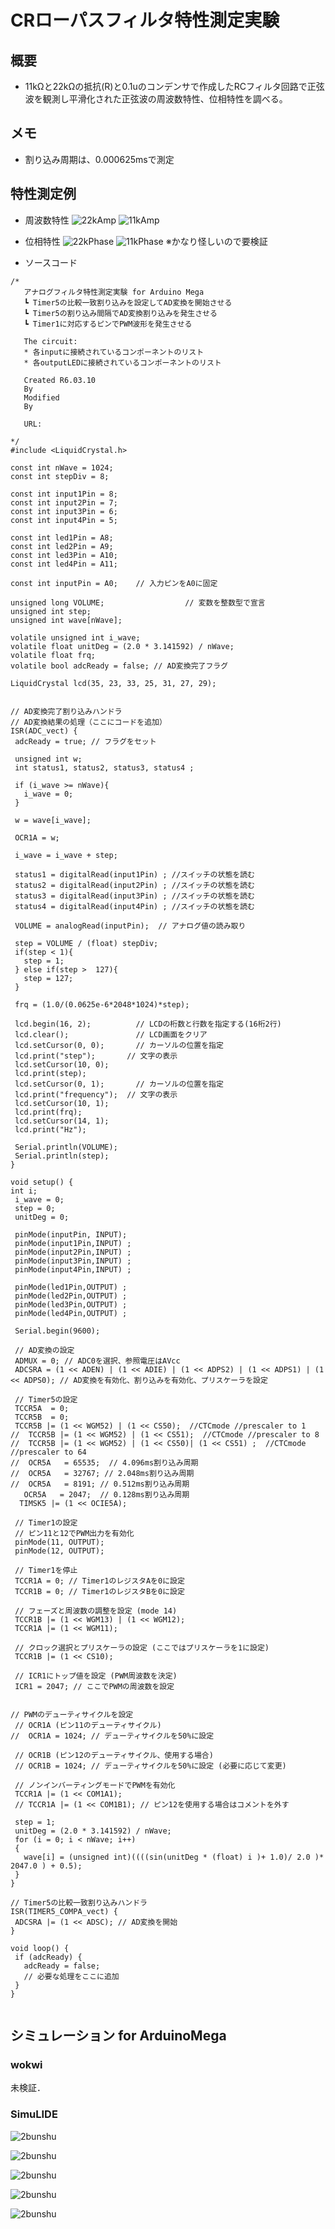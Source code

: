 # CRローパスフィルタ特性測定実験

## 概要
* 11kΩと22kΩの抵抗(R)と0.1uのコンデンサで作成したRCフィルタ回路で正弦波を観測し平滑化された正弦波の周波数特性、位相特性を調べる。

## メモ
* 割り込み周期は、0.000625msで測定

## 特性測定例
* 周波数特性
 ![22kAmp](./pic_CRLPF/22k_CRLPFPower.png "22kAmp")
 ![11kAmp](./pic_CRLPF/11k_CRLPFPower.png "11kAmp")

* 位相特性
 ![22kPhase](./pic_CRLPF/CR位相特性22k.png "22kPhase")
 ![11kPhase](./pic_CRLPF/CR位相特性11k.png "11kPhase")
 ※かなり怪しいので要検証


 * ソースコード
 ```
/*
    アナログフィルタ特性測定実験 for Arduino Mega
    ┗ Timer5の比較一致割り込みを設定してAD変換を開始させる
    ┗ Timer5の割り込み間隔でAD変換割り込みを発生させる
    ┗ Timer1に対応するピンでPWM波形を発生させる

    The circuit:
    * 各inputに接続されているコンポーネントのリスト
    * 各outputLEDに接続されているコンポーネントのリスト

    Created R6.03.10
    By 
    Modified 
    By 

    URL:

*/
#include <LiquidCrystal.h>

const int nWave = 1024;
const int stepDiv = 8;

const int input1Pin = 8;
const int input2Pin = 7;
const int input3Pin = 6;
const int input4Pin = 5;

const int led1Pin = A8;
const int led2Pin = A9;
const int led3Pin = A10;
const int led4Pin = A11;

const int inputPin = A0;    // 入力ピンをA0に固定

unsigned long VOLUME;                  // 変数を整数型で宣言
unsigned int step;
unsigned int wave[nWave];

volatile unsigned int i_wave;
volatile float unitDeg = (2.0 * 3.141592) / nWave;
volatile float frq;
volatile bool adcReady = false; // AD変換完了フラグ

LiquidCrystal lcd(35, 23, 33, 25, 31, 27, 29);


// AD変換完了割り込みハンドラ
// AD変換結果の処理（ここにコードを追加）
ISR(ADC_vect) {
  adcReady = true; // フラグをセット

  unsigned int w;
  int status1, status2, status3, status4 ;

  if (i_wave >= nWave){
  	i_wave = 0;
  } 

  w = wave[i_wave]; 

  OCR1A = w;

  i_wave = i_wave + step;

  status1 = digitalRead(input1Pin) ; //スイッチの状態を読む
  status2 = digitalRead(input2Pin) ; //スイッチの状態を読む
  status3 = digitalRead(input3Pin) ; //スイッチの状態を読む
  status4 = digitalRead(input4Pin) ; //スイッチの状態を読む

  VOLUME = analogRead(inputPin);  // アナログ値の読み取り

  step = VOLUME / (float) stepDiv;
  if(step < 1){
    step = 1;
  } else if(step >  127){
    step = 127;
  }

  frq = (1.0/(0.0625e-6*2048*1024)*step);

  lcd.begin(16, 2);          // LCDの桁数と行数を指定する(16桁2行)
  lcd.clear();               // LCD画面をクリア
  lcd.setCursor(0, 0);       // カーソルの位置を指定
  lcd.print("step");       // 文字の表示
  lcd.setCursor(10, 0);
  lcd.print(step); 
  lcd.setCursor(0, 1);       // カーソルの位置を指定
  lcd.print("frequency");  // 文字の表示
  lcd.setCursor(10, 1);
  lcd.print(frq); 
  lcd.setCursor(14, 1);
  lcd.print("Hz");

  Serial.println(VOLUME);
  Serial.println(step);
}

void setup() {
int i;
  i_wave = 0;
  step = 0;
  unitDeg = 0;

  pinMode(inputPin, INPUT);
  pinMode(input1Pin,INPUT) ;
  pinMode(input2Pin,INPUT) ; 
  pinMode(input3Pin,INPUT) ;
  pinMode(input4Pin,INPUT) ;
  
  pinMode(led1Pin,OUTPUT) ;
  pinMode(led2Pin,OUTPUT) ;
  pinMode(led3Pin,OUTPUT) ;
  pinMode(led4Pin,OUTPUT) ;
  
  Serial.begin(9600);

  // AD変換の設定
  ADMUX = 0; // ADC0を選択、参照電圧はAVcc
  ADCSRA = (1 << ADEN) | (1 << ADIE) | (1 << ADPS2) | (1 << ADPS1) | (1 << ADPS0); // AD変換を有効化、割り込みを有効化、プリスケーラを設定

  // Timer5の設定
  TCCR5A  = 0;
  TCCR5B  = 0;
  TCCR5B |= (1 << WGM52) | (1 << CS50);  //CTCmode //prescaler to 1
//  TCCR5B |= (1 << WGM52) | (1 << CS51);  //CTCmode //prescaler to 8
//  TCCR5B |= (1 << WGM52) | (1 << CS50)| (1 << CS51) ;  //CTCmode //prescaler to 64
//  OCR5A   = 65535;  // 4.096ms割り込み周期
//  OCR5A   = 32767; // 2.048ms割り込み周期
//  OCR5A   = 8191; // 0.512ms割り込み周期
    OCR5A   = 2047;  // 0.128ms割り込み周期
   TIMSK5 |= (1 << OCIE5A);

  // Timer1の設定
  // ピン11と12でPWM出力を有効化
  pinMode(11, OUTPUT);
  pinMode(12, OUTPUT);

  // Timer1を停止
  TCCR1A = 0; // Timer1のレジスタAを0に設定
  TCCR1B = 0; // Timer1のレジスタBを0に設定

  // フェーズと周波数の調整を設定 (mode 14)
  TCCR1B |= (1 << WGM13) | (1 << WGM12);
  TCCR1A |= (1 << WGM11);

  // クロック選択とプリスケーラの設定 (ここではプリスケーラを1に設定)
  TCCR1B |= (1 << CS10); 

  // ICR1にトップ値を設定 (PWM周波数を決定)
  ICR1 = 2047; // ここでPWMの周波数を設定


// PWMのデューティサイクルを設定
  // OCR1A (ピン11のデューティサイクル)
//  OCR1A = 1024; // デューティサイクルを50%に設定

  // OCR1B (ピン12のデューティサイクル、使用する場合)
  // OCR1B = 1024; // デューティサイクルを50%に設定 (必要に応じて変更)

  // ノンインバーティングモードでPWMを有効化
  TCCR1A |= (1 << COM1A1);
  // TCCR1A |= (1 << COM1B1); // ピン12を使用する場合はコメントを外す

  step = 1;
  unitDeg = (2.0 * 3.141592) / nWave;
  for (i = 0; i < nWave; i++)
  {
    wave[i] = (unsigned int)((((sin(unitDeg * (float) i )+ 1.0)/ 2.0 )* 2047.0 ) + 0.5);
  }
}

// Timer5の比較一致割り込みハンドラ
ISR(TIMER5_COMPA_vect) {
  ADCSRA |= (1 << ADSC); // AD変換を開始
}

void loop() {
  if (adcReady) {
    adcReady = false;
    // 必要な処理をここに追加
  }
}


 ```

## シミュレーション for ArduinoMega

### wokwi
 未検証．

### SimuLIDE
 ![2bunshu](./pic_CRLPF/simIKadai0301.png "pinAssign")

 ![2bunshu](./pic_CRLPF/simIKadai0302.png "pinAssign")

 ![2bunshu](./pic_CRLPF/simIKadai0303.png "pinAssign")

 ![2bunshu](./pic_CRLPF/simIKadai0304.png "pinAssign")

 ![2bunshu](./pic_CRLPF/simIKadai0305.png "pinAssign")

